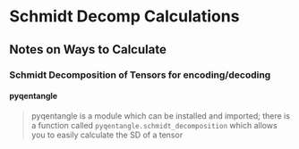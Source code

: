 # Schmidt Decomp Calculations
## Notes on Ways to Calculate
### Schmidt Decomposition of Tensors for encoding/decoding

#### pyqentangle
> pyqentangle is a module which can be installed and imported; there is a function called `pyqentangle.schmidt_decomposition`
> which allows you to easily calculate the SD of a tensor

####
